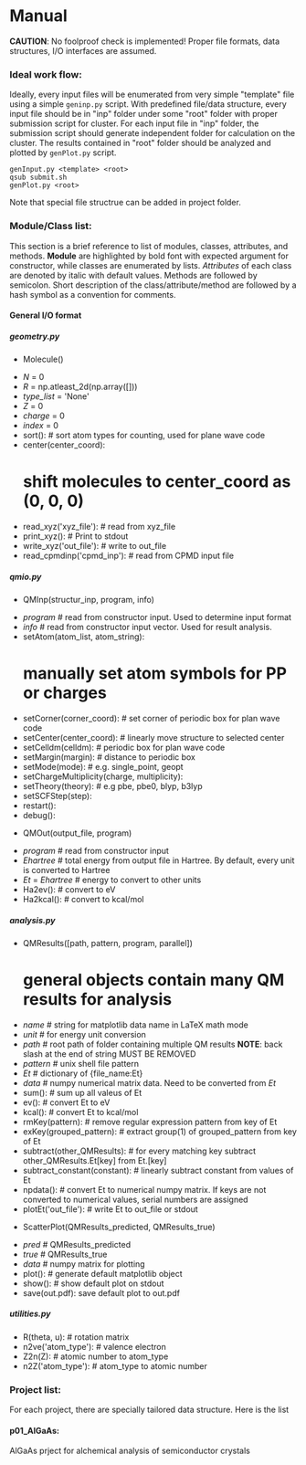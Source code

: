 Manual
======
**CAUTION**: No foolproof check is implemented! 
Proper file formats, data structures, I/O interfaces are assumed. 

### Ideal work flow:
Ideally, every input files will be enumerated from very simple
"template" file using a simple `geninp.py` script. 
With predefined file/data structure, every input
file should be in "inp" folder under some "root" folder 
with proper submission script for cluster. 
For each input file in "inp" folder, the submission script
should generate independent folder for calculation on the cluster.
The results contained in "root" folder should be 
analyzed and plotted by `genPlot.py` script.
```
genInput.py <template> <root>
qsub submit.sh
genPlot.py <root>
```
Note that special file structrue can be added in project folder.

### Module/Class list:
This section is a brief reference to list of modules, classes, 
attributes, and methods. **Module** are highlighted by bold
font with expected argument for constructor, while
classes are enumerated by lists. *Attributes* of each
class are denoted by italic with default values. 
Methods are followed by semicolon.
Short description of the class/attribute/method are followed
by a hash symbol as a convention for comments.

#### General I/O format

##### geometry.py

* Molecule()
 - *N* = 0
 - *R* = np.atleast\_2d(np.array([]))
 - *type\_list* = 'None'
 - *Z* = 0
 - *charge* = 0
 - *index* = 0
 - sort(): # sort atom types for counting, used for plane wave code
 - center(center\_coord): 
   # shift molecules to center\_coord as (0, 0, 0)
 - read\_xyz('xyz\_file'): # read from xyz\_file
 - print\_xyz(): # Print to stdout
 - write\_xyz('out\_file'): # write to out\_file
 - read\_cpmdinp('cpmd\_inp'): # read from CPMD input file

##### qmio.py

* QMInp(structur\_inp, program, info)
 - *program* # read from constructor input. 
   Used to determine input format
 - *info* # read from constructor input vector.
   Used for result analysis.
 - setAtom(atom\_list, atom\_string): 
   # manually set atom symbols for PP or charges
 - setCorner(corner\_coord): # set corner of periodic box 
   for plan wave code
 - setCenter(center\_coord): # linearly move structure to 
   selected center
 - setCelldm(celldm): # periodic box for plan wave code
 - setMargin(margin): # distance to periodic box
 - setMode(mode): # e.g. single\_point, geopt
 - setChargeMultiplicity(charge, multiplicity):
 - setTheory(theory): # e.g pbe, pbe0, blyp, b3lyp
 - setSCFStep(step):
 - restart():
 - debug():
* QMOut(output\_file, program)
 - *program* # read from constructor input
 - *Ehartree* # total energy from output file in Hartree.
   By default, every unit is converted to Hartree
 - *Et* = *Ehartree* # energy to convert to other units
 - Ha2ev(): # convert to eV
 - Ha2kcal(): # convert to kcal/mol

##### analysis.py

* QMResults([path, pattern, program, parallel]) 
  # general objects contain many QM results for analysis
 - *name* # string for matplotlib data name in LaTeX math mode
 - *unit* # for energy unit conversion
 - *path* # root path of folder containing multiple QM results
   **NOTE**: back slash at the end of string MUST BE REMOVED
 - *pattern* # unix shell file pattern
 - *Et* # dictionary of {file\_name:Et}
 - *data* # numpy numerical matrix data. 
   Need to be converted from *Et*
 - sum(): # sum up all valeus of Et
 - ev(): # convert Et to eV
 - kcal(): # convert Et to kcal/mol
 - rmKey(pattern): # remove regular expression pattern from 
   key of Et
 - exKey(grouped\_pattern): # extract group(1) of grouped\_pattern
   from key of Et
 - subtract(other\_QMResults): # for every matching key
   subtract other\_QMResults.Et[key] from Et.[key]
 - subtract\_constant(constant): # linearly subtract constant
   from values of Et
 - npdata(): # convert Et to numerical numpy matrix. 
   If keys are not converted to numerical values,
   serial numbers are assigned
 - plotEt('out\_file'): # write Et to out\_file or stdout
* ScatterPlot(QMResults\_predicted, QMResults\_true)
 - *pred* # QMResults\_predicted
 - *true* # QMResults\_true
 - *data* # numpy matrix for plotting
 - plot(): # generate default matplotlib object
 - show(): # show default plot on stdout
 - save(out.pdf): save default plot to out.pdf

##### utilities.py

 - R(theta, u): # rotation matrix
 - n2ve('atom\_type'): # valence electron
 - Z2n(Z): # atomic number to atom\_type
 - n2Z('atom\_type'): # atom\_type to atomic number


### Project list:
For each project, there are specially tailored data structure.
Here is the list

#### p01\_AlGaAs:
AlGaAs prject for alchemical analysis of semiconductor crystals
